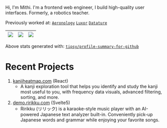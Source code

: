 Hi, I'm Mithi. I'm a frontend web engineer, I build high-quality user interfaces. Formerly, a robotics teacher.  

Previously worked at: [`Aeronology`](https://github.com/mithi-aeronology?tab=overview&from=2021-12-01&to=2021-12-31) [`Luxor`](https://luxor.tech) [`Datature`](https://datature.io/)


|![](https://github-profile-summary-cards.vercel.app/api/cards/stats?username=mithi&theme=dracula)|![](https://github-profile-summary-cards.vercel.app/api/cards/repos-per-language?username=mithi&theme=dracula)|![](https://github-profile-summary-cards.vercel.app/api/cards/most-commit-language?username=mithi&theme=dracula)|
|-----|------|------|

 
Above stats generated with: [`tipsy/profile-summary-for-github`](https://github.com/tipsy/profile-summary-for-github)

# Recent Projects

1. [kanjiheatmap.com](https://kanjiheatmap.com) (React)
   - A kanji exploration tool that helps you identify and study the kanji most useful to you, with frequency data visuals, advanced filtering, sorting, and more.
2. [demo.ririkku.com](https://demo.ririkku.com/) (Svelte5)
   - Ririkku (リリック) is a karaoke-style music player with an AI-powered Japanese text analyzer built-in. Conveniently pick-up Japanese words and grammar while enjoying your favorite songs.
<!--
**mithi/mithi** is a ✨ _special_ ✨ repository because its `README.md` (this file) appears on your GitHub profile.

Here are some ideas to get you started:

- 🔭 I’m currently working on ...
- 🌱 I’m currently learning ...
- 👯 I’m looking to collaborate on ...
- 🤔 I’m looking for help with ...
- 💬 Ask me about ...
- 📫 How to reach me: ...
- 😄 Pronouns: ...
- ⚡ Fun fact: ...
-->
